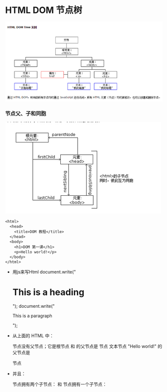 # HTML DOM 节点树

![HTML DOM Tree](tree.jpg)

### 节点父、子和同胞
![parent](parent.jpg)
```
<html>
  <head>
    <title>DOM 教程</title>
  </head>
  <body>
    <h1>DOM 第一课</h1>
    <p>Hello world!</p>
  </body>
</html>
```
* 用js来写Html
  document.write("<h1>This is a heading</h1>");
  document.write("<p>This is a paragraph</p>");

* 从上面的 HTML 中：
  <html> 节点没有父节点；它是根节点
  <head> 和 <body> 的父节点是 <html> 节点
  文本节点 "Hello world!" 的父节点是 <p> 节点

* 并且：
  <html> 节点拥有两个子节点：<head> 和 <body>
  <head> 节点拥有一个子节点：<title> 节点
  <title> 节点也拥有一个子节点：文本节点 "DOM 教程"
  <h1> 和 <p> 节点是同胞节点，同时也是 <body> 的子节点

* 并且：
  <head> 元素是 <html> 元素的首个子节点
  <body> 元素是 <html> 元素的最后一个子节点
  <h1> 元素是 <body> 元素的首个子节点
  <p> 元素是 <body> 元素的最后一个子节点

## DOM方法
* getElementById() 方法
  例子 var element=document.getElementById("intro");

* getElementsByTagName 返回指定标签名的元素
  document.getElementsByTagName("p");

* 用js改变html
  x=document.getElementById("demo")  //查找元素
  x.innerHTML="Hello JavaScript";    //改变内容

* getElementsByClassName 返回指定样式名的元素
  document.getElementsByClassName("classname");

* style  修改样式
  x=document.getElementById("demo")  //找到元素
  x.style.color="#ff0000";           //改变样式
  
* 验证
  if isNaN(x) {alert("Not Numeric")};

* appendChild(node) 新增子节点
  var para=document.createElement("p"); //新建一个P标签
  var node=document.createTextNode("This is new.");新建一个文本内容
  para.appendChild(node); P标签里面赋值

  var element=document.getElementById("div1"); //取#di1元素
  element.appendChild(para);  //新增
* html元素中添加事件
  <input type="button" onclick="document.body.style.backgroundColor='lavender';"
  value="Change background color" />

  <script>
  function ChangeBackground()
  {
  document.body.style.backgroundColor="lavender";
  }
  </script>

  <input type="button" onclick="ChangeBackground()"
  value="Change background color" />

* removeChild(node) 删除子节点
  var element=document.getElementById("intro");
  removeChild(element)

* innerHTML 节点（元素）的文本值

* parentNode 节点（元素）的父节点

* childNodes 节点（元素）的子节点

* getAttribute() 节点（元素）的属性节点

* setAttribute()		把指定属性设置或修改为指定的值。

* appendChild() 在指定的子节点前面插入新的子节点。

* nodeValue 返回节点的类型
  x=document.getElementById("intro");
  document.write(x.firstChild.nodeValue);
